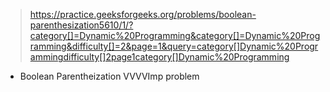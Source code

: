 > https://practice.geeksforgeeks.org/problems/boolean-parenthesization5610/1/?category[]=Dynamic%20Programming&category[]=Dynamic%20Programming&difficulty[]=2&page=1&query=category[]Dynamic%20Programmingdifficulty[]2page1category[]Dynamic%20Programming

* Boolean Parentheization VVVVImp problem
